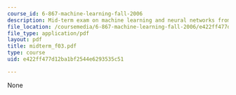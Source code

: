 ```yaml
---
course_id: 6-867-machine-learning-fall-2006
description: Mid-term exam on machine learning and neural networks from Fall 2006.
file_location: /coursemedia/6-867-machine-learning-fall-2006/e422ff477d12ba1bf2544e6293535c51_midterm_f03.pdf
file_type: application/pdf
layout: pdf
title: midterm_f03.pdf
type: course
uid: e422ff477d12ba1bf2544e6293535c51

---
```

None